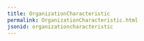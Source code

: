 ```yaml
---
title: OrganizationCharacteristic
permalink: OrganizationCharacteristic.html
jsonid: organizationcharacteristic
---
```

